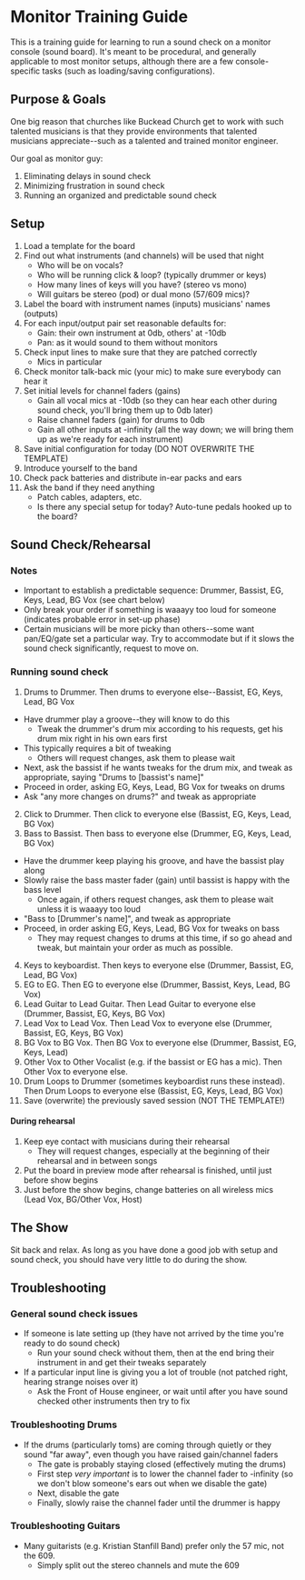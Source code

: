 <h1>Monitor Training Guide</h1>

This is a training guide for learning to run a sound check on a monitor console (sound board).  It's
meant to be procedural, and generally applicable to most monitor setups, although there are a few
console-specific tasks (such as loading/saving configurations).

<h2 id='purpose'>Purpose &amp; Goals</h2>

One big reason that churches like Buckead Church get to work with such talented musicians is that they provide environments that talented musicians appreciate--such as a talented and trained monitor engineer.

Our goal as monitor guy:

1. Eliminating delays in sound check
1. Minimizing frustration in sound check
1. Running an organized and predictable sound check

<h2 id='setup'>Setup</h2>

1. Load a template for the board
1. Find out what instruments (and channels) will be used that night
	- Who will be on vocals?
	- Who will be running click & loop? (typically drummer or keys)
	- How many lines of keys will you have? (stereo vs mono)
	- Will guitars be stereo (pod) or dual mono (57/609 mics)?
1. Label the board with instrument names (inputs) musicians' names (outputs)
1. For each input/output pair set reasonable defaults for:
	- Gain: their own instrument at 0db, others' at -10db
	- Pan: as it would sound to them without monitors
1. Check input lines to make sure that they are patched correctly
	- Mics in particular
1. Check monitor talk-back mic (your mic) to make sure everybody can hear it
1. Set initial levels for channel faders (gains)
    - Gain all vocal mics at -10db (so they can hear each other during sound check, you'll bring them up to 0db later)
    - Raise channel faders (gain) for drums to 0db
    - Gain all other inputs at -infinity (all the way down; we will bring them up as we're ready for each instrument)
1. Save initial configuration for today (DO NOT OVERWRITE THE TEMPLATE)
1. Introduce yourself to the band
1. Check pack batteries and distribute in-ear packs and ears
1. Ask the band if they need anything
	- Patch cables, adapters, etc.
	- Is there any special setup for today? Auto-tune pedals hooked up to the board?

<h2 id="soundcheck">Sound Check/Rehearsal</h2>

<h3>Notes</h3>

- Important to establish a predictable sequence: Drummer, Bassist, EG, Keys, Lead, BG Vox (see chart below)
- Only break your order if something is waaayy too loud for someone (indicates probable error in set-up phase)
- Certain musicians will be more picky than others--some want pan/EQ/gate set a particular way. Try to accommodate but if it slows the sound check significantly, request to move on.

<h3>Running sound check</h3>

1. Drums to Drummer.  Then drums to everyone else--Bassist, EG, Keys, Lead, BG Vox
  - Have drummer play a groove--they will know to do this
	- Tweak the drummer's drum mix according to his requests, get his drum mix right in his own ears first
  - This typically requires a bit of tweaking
	- Others will request changes, ask them to please wait
  - Next, ask the bassist if he wants tweaks for the drum mix, and tweak as appropriate, saying "Drums to [bassist's name]"
  - Proceed in order, asking EG, Keys, Lead, BG Vox for tweaks on drums
  - Ask "any more changes on drums?" and tweak as appropriate
2. Click to Drummer.  Then click to everyone else (Bassist, EG, Keys, Lead, BG Vox)
3. Bass to Bassist.  Then bass to everyone else (Drummer, EG, Keys, Lead, BG Vox)
  - Have the drummer keep playing his groove, and have the bassist play along
  - Slowly raise the bass master fader (gain) until bassist is happy with the bass level
	- Once again, if others request changes, ask them to please wait unless it is waaayy too loud
  - "Bass to [Drummer's name]", and tweak as appropriate
  - Proceed, in order asking EG, Keys, Lead, BG Vox for tweaks on bass
	- They may request changes to drums at this time, if so go ahead and tweak, but maintain your order as much as possible.
4. Keys to keyboardist.  Then keys to everyone else (Drummer, Bassist, EG, Lead, BG Vox)
1. EG to EG.  Then EG to everyone else (Drummer, Bassist, Keys, Lead, BG Vox)
1. Lead Guitar to Lead Guitar.  Then Lead Guitar to everyone else (Drummer, Bassist, EG, Keys, BG Vox)
1. Lead Vox to Lead Vox.  Then Lead Vox to everyone else (Drummer, Bassist, EG, Keys, BG Vox)
1. BG Vox to BG Vox.  Then BG Vox to everyone else (Drummer, Bassist, EG, Keys, Lead)
1. Other Vox to Other Vocalist (e.g. if the bassist or EG has a mic).  Then Other Vox to everyone else.
1. Drum Loops to Drummer (sometimes keyboardist runs these instead).  Then Drum Loops to everyone else (Bassist, EG, Keys, Lead, BG Vox)
1. Save (overwrite) the previously saved session (NOT THE TEMPLATE!)

<h4>During rehearsal</h4>

1. Keep eye contact with musicians during their rehearsal
    - They will request changes, especially at the beginning of their rehearsal and in between songs
1. Put the board in preview mode after rehearsal is finished, until just before show begins
1. Just before the show begins, change batteries on all wireless mics (Lead Vox, BG/Other Vox, Host)

<h2 id="show">The Show</h2>

Sit back and relax.  As long as you have done a good job with setup and sound check, you should have very little to do during the show.

<h2 id="troubleshooting">Troubleshooting</h2>

<h3>General sound check issues</h3>

- If someone is late setting up (they have not arrived by the time you're ready to do sound check)
  - Run your sound check without them, then at the end bring their instrument in and get their tweaks separately
- If a particular input line is giving you a lot of trouble (not patched right, hearing strange noises over it)
  - Ask the Front of House engineer, or wait until after you have sound checked other instruments then try to fix

<h3>Troubleshooting Drums</h3>

- If the drums (particularly toms) are coming through quietly or they sound "far away", even though you have raised gain/channel faders
  - The gate is probably staying closed (effectively muting the drums)
  - First step *very important* is to lower the channel fader to -infinity (so we don't blow someone's ears out when we disable the gate)
  - Next, disable the gate
  - Finally, slowly raise the channel fader until the drummer is happy

<h3>Troubleshooting Guitars</h3>

- Many guitarists (e.g. Kristian Stanfill Band) prefer only the 57 mic, not the 609.
  - Simply split out the stereo channels and mute the 609